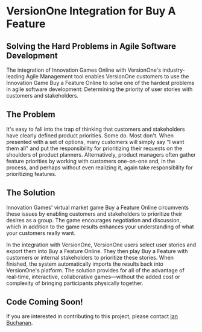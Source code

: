 # VersionOne Integration for Buy A Feature

## Solving the Hard Problems in Agile Software Development

The integration of Innovation Games Online with VersionOne's industry-leading Agile Management tool enables VersionOne customers to use the Innovation Game Buy a Feature Online to solve one of the hardest problems in agile software development: Determining the priority of user stories with customers and stakeholders.

## The Problem

It's easy to fall into the trap of thinking that customers and stakeholders have clearly defined product priorities. Some do. Most don't. When presented with a set of options, many customers will simply say \"I want them all\" and put the responsibility for prioritizing their requests on the shoulders of product planners. Alternatively, product managers often gather feature priorities by working with customers one-on-one and, in the process, and perhaps without even realizing it, again take responsibility for prioritizing features.

## The Solution

Innovation Games' virtual market game Buy a Feature Online circumvents these issues by enabling customers and stakeholders to prioritize their desires as a group. The game encourages negotiation and discussion, which in addition to the game results enhances your understanding of what your customers really want.

In the integration with VersionOne, VersionOne users select user stories and export them into Buy a Feature Online. They then play Buy a Feature with customers or internal stakeholders to prioritize these stories. When finished, the system automatically imports the results back into VersionOne's platform. The solution provides for all of the advantage of real-time, interactive, collaborative games—without the added cost or complexity of bringing participants physically together.

## Code Coming Soon!
If you are interested in contributing to this project, please contact [Ian Buchanan](mailto:ian.buchanan@versionone.com).